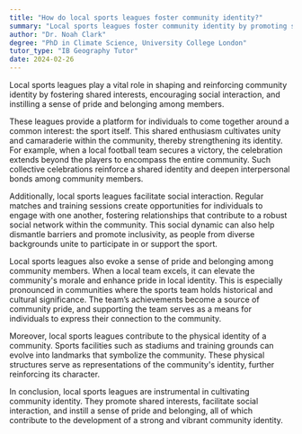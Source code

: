 ```yaml
---
title: "How do local sports leagues foster community identity?"
summary: "Local sports leagues foster community identity by promoting shared interests, encouraging social interaction, and instilling a sense of pride and belonging."
author: "Dr. Noah Clark"
degree: "PhD in Climate Science, University College London"
tutor_type: "IB Geography Tutor"
date: 2024-02-26
---
```


Local sports leagues play a vital role in shaping and reinforcing community identity by fostering shared interests, encouraging social interaction, and instilling a sense of pride and belonging among members.

These leagues provide a platform for individuals to come together around a common interest: the sport itself. This shared enthusiasm cultivates unity and camaraderie within the community, thereby strengthening its identity. For example, when a local football team secures a victory, the celebration extends beyond the players to encompass the entire community. Such collective celebrations reinforce a shared identity and deepen interpersonal bonds among community members.

Additionally, local sports leagues facilitate social interaction. Regular matches and training sessions create opportunities for individuals to engage with one another, fostering relationships that contribute to a robust social network within the community. This social dynamic can also help dismantle barriers and promote inclusivity, as people from diverse backgrounds unite to participate in or support the sport.

Local sports leagues also evoke a sense of pride and belonging among community members. When a local team excels, it can elevate the community's morale and enhance pride in local identity. This is especially pronounced in communities where the sports team holds historical and cultural significance. The team’s achievements become a source of community pride, and supporting the team serves as a means for individuals to express their connection to the community.

Moreover, local sports leagues contribute to the physical identity of a community. Sports facilities such as stadiums and training grounds can evolve into landmarks that symbolize the community. These physical structures serve as representations of the community's identity, further reinforcing its character.

In conclusion, local sports leagues are instrumental in cultivating community identity. They promote shared interests, facilitate social interaction, and instill a sense of pride and belonging, all of which contribute to the development of a strong and vibrant community identity.
    